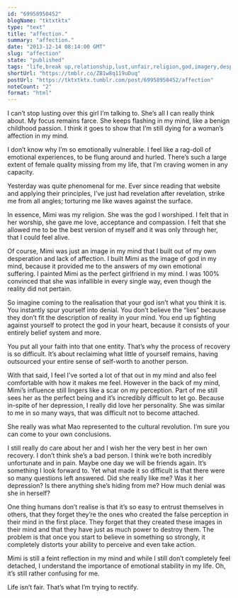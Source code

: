 ```yaml
---
id: "69958950452"
blogName: "tktxtktx"
type: "text"
title: "affection."
summary: "affection."
date: "2013-12-14 08:14:00 GMT"
slug: "affection"
state: "published"
tags: "life,break up,relationship,lust,unfair,religion,god,imagery,desperation,affection,inadequate"
shortUrl: "https://tmblr.co/ZB1w8q119uDuq"
postUrl: "https://tktxtktx.tumblr.com/post/69958950452/affection"
noteCount: "2"
format: "html"
---
```


I can’t stop lusting over this girl I’m talking to. She’s all I can really think about. My focus remains farce. She keeps flashing in my mind, like a benign childhood passion. I think it goes to show that I’m still dying for a woman’s affection in my mind. 

I don’t know why I’m so emotionally vulnerable. I feel like a rag-doll of emotional experiences, to be flung around and hurled. There’s such a large extent of female quality missing from my life, that I’m craving women in any capacity.

Yesterday was quite phenomenal for me. Ever since reading that website and applying their principles, I’ve just had revelation after revelation, strike me from all angles; torturing me like waves against the surface. 

In essence, Mimi was my religion. She was the god I worshiped. I felt that in her worship, she gave me love, acceptance and compassion. I felt that she allowed me to be the best version of myself and it was only through her, that I could feel alive.

Of course, Mimi was just an image in my mind that I built out of my own desperation and lack of affection. I built Mimi as the image of god in my mind, because it provided me to the answers of my own emotional suffering. I painted Mimi as the perfect girlfriend in my mind. I was 100% convinced that she was infallible in every single way, even though the reality did not pertain. 

So imagine coming to the realisation that your god isn’t what you think it is. You instantly spur yourself into denial. You don’t believe the “lies” because they don’t fit the description of reality in your mind. You end up fighting against yourself to protect the god in your heart, because it consists of your entirely belief system and more. 

You put all your faith into that one entity. That’s why the process of recovery is so difficult. It’s about reclaiming what little of yourself remains, having outsourced your entire sense of self-worth to another person.

With that said, I feel I’ve sorted a lot of that out in my mind and also feel comfortable with how it makes me feel. However in the back of my mind, Mimi’s influence still lingers like a scar on my perception. Part of me still sees her as the perfect being and it’s incredibly difficult to let go. Because in-spite of her depression, I really did love her personality. She was similar to me in so many ways, that was difficult not to become attached.

She really was what Mao represented to the cultural revolution. I’m sure you can come to your own conclusions. 

I still really do care about her and I wish her the very best in her own recovery. I don’t think she’s a bad person. I think we’re both incredibly unfortunate and in pain. Maybe one day we will be friends again. It’s something I look forward to. Yet what made it so difficult is that there were so many questions left answered. Did she really like me? Was it her depression? Is there anything she’s hiding from me? How much denial was she in herself?

One thing humans don’t realise is that it’s so easy to entrust themselves in others, that they forget they’re the ones who created the false perception in their mind in the first place. They forget that they created these images in their mind and that they have just as much power to destroy them. The problem is that once you start to believe in something so strongly, it completely distorts your ability to perceive and even take action. 

Mimi is still a feint reflection in my mind and while I still don’t completely feel detached, I understand the importance of emotional stability in my life. Oh, it’s still rather confusing for me.

Life isn’t fair. That’s what I’m trying to rectify.